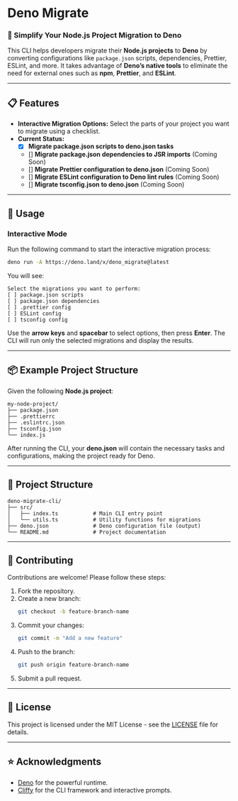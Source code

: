 # Deno Migrate

### 🚀 Simplify Your Node.js Project Migration to Deno

This CLI helps developers migrate their **Node.js projects** to **Deno** by
converting configurations like `package.json` scripts, dependencies, Prettier,
ESLint, and more. It takes advantage of **Deno’s native tools** to eliminate the
need for external ones such as **npm**, **Prettier**, and **ESLint**.

---

## 📋 Features

- **Interactive Migration Options:** Select the parts of your project you want
  to migrate using a checklist.
- **Current Status:**
  - [x] **Migrate package.json scripts to deno.json tasks**
  - [] **Migrate package.json dependencies to JSR imports** (Coming Soon)
  - [] **Migrate Prettier configuration to deno.json** (Coming Soon)
  - [] **Migrate ESLint configuration to Deno lint rules** (Coming Soon)
  - [] **Migrate tsconfig.json to deno.json** (Coming Soon)

---

## 📖 Usage

### **Interactive Mode**

Run the following command to start the interactive migration process:

```bash
deno run -A https://deno.land/x/deno_migrate@latest
```

You will see:

```
Select the migrations you want to perform:
[ ] package.json scripts
[ ] package.json dependencies
[ ] .prettier config
[ ] ESLint config
[ ] tsconfig config
```

Use the **arrow keys** and **spacebar** to select options, then press **Enter**.
The CLI will run only the selected migrations and display the results.

---

## 📦 Example Project Structure

Given the following **Node.js project**:

```
my-node-project/
├── package.json
├── .prettierrc
├── .eslintrc.json
├── tsconfig.json
└── index.js
```

After running the CLI, your **deno.json** will contain the necessary tasks and
configurations, making the project ready for Deno.

---

## 🌲 Project Structure

```
deno-migrate-cli/
├── src/
│   ├── index.ts           # Main CLI entry point
│   └── utils.ts           # Utility functions for migrations
├── deno.json              # Deno configuration file (output)
└── README.md              # Project documentation
```

---

## 🤝 Contributing

Contributions are welcome! Please follow these steps:

1. Fork the repository.
2. Create a new branch:
   ```bash
   git checkout -b feature-branch-name
   ```
3. Commit your changes:
   ```bash
   git commit -m "Add a new feature"
   ```
4. Push to the branch:
   ```bash
   git push origin feature-branch-name
   ```
5. Submit a pull request.

---

## 📜 License

This project is licensed under the MIT License - see the [LICENSE](LICENSE) file
for details.

---

## ⭐ Acknowledgments

- [Deno](https://deno.land/) for the powerful runtime.
- [Cliffy](https://deno.land/x/cliffy) for the CLI framework and interactive
  prompts.
